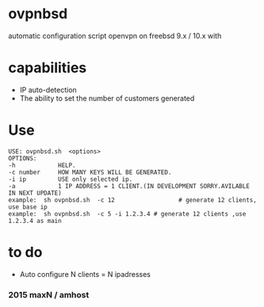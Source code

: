 # ovpnbsd
automatic configuration script openvpn on freebsd 9.x / 10.x with

# capabilities

- IP auto-detection
- The ability to set the number of customers generated

# Use

    USE: ovpnbsd.sh  <options>
    OPTIONS:
    -h            HELP.
    -c number     HOW MANY KEYS WILL BE GENERATED.
    -i ip         USE only selected ip.
    -a            1 IP ADDRESS = 1 CLIENT.(IN DEVELOPMENT SORRY.AVILABLE IN NEXT UPDATE)
    example:  sh ovpnbsd.sh  -c 12                  # generate 12 clients, use base ip
    example:  sh ovpnbsd.sh  -c 5 -i 1.2.3.4 # generate 12 clients ,use 1.2.3.4 as main
    
# to do

- Auto configure N clients = N ipadresses


### 2015 maxN / amhost

